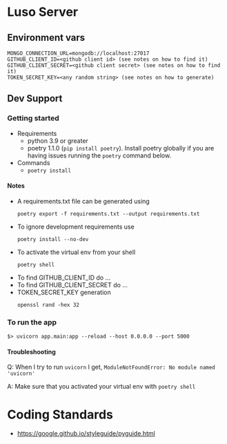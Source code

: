 # Luso Server

## Environment vars

```shell
MONGO_CONNECTION_URL=mongodb://localhost:27017
GITHUB_CLIENT_ID=<github client id> (see notes on how to find it)
GITHUB_CLIENT_SECRET=<github client secret> (see notes on how to find it)
TOKEN_SECRET_KEY=<any random string> (see notes on how to generate)
```

## Dev Support

### Getting started

- Requirements
    - python 3.9 or greater
    - poetry 1.1.0 (`pip install poetry`).
    Install poetry globally if you are having issues running the `poetry` command below.
- Commands
    - `poetry install`

#### Notes

- A requirements.txt file can be generated using
  ```
  poetry export -f requirements.txt --output requirements.txt
  ```
- To ignore development requirements use
  ```
  poetry install --no-dev
  ```
- To activate the virtual env from your shell
  ```
  poetry shell
  ```
- To find GITHUB_CLIENT_ID do ...
- To find GITHUB_CLIENT_SECRET do ...
- TOKEN_SECRET_KEY generation
  ```shell
  openssl rand -hex 32
  ```

### To run the app

```shell
$> uvicorn app.main:app --reload --host 0.0.0.0 --port 5000
```

#### Troubleshooting

Q: When I try to run `uvicorn` I get, `ModuleNotFoundError: No module named 'uvicorn'`

A: Make sure that you activated your virtual env with `poetry shell`


# Coding Standards

- https://google.github.io/styleguide/pyguide.html
